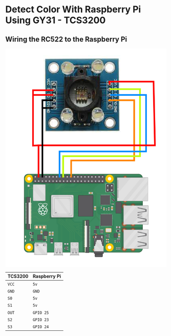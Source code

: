 # Detect Color With Raspberry Pi Using GY31 - TCS3200

## Wiring the RC522 to the Raspberry Pi

![reference-dhanush](https://raw.githubusercontent.com/dhanushshettigar/getting-started-with-raspberry-pi/main/images/RPi-TCS.png)

| TCS3200 | Raspberry Pi     |
| :-------- | :------- |
| `VCC` | `5v` |
| `GND` | `GND` |
| `S0` | `5v` |
| `S1` | `5v` |
| `OUT` | `GPIO 25` |
| `S2` | `GPIO 23` |
| `S3` | `GPIO 24` |